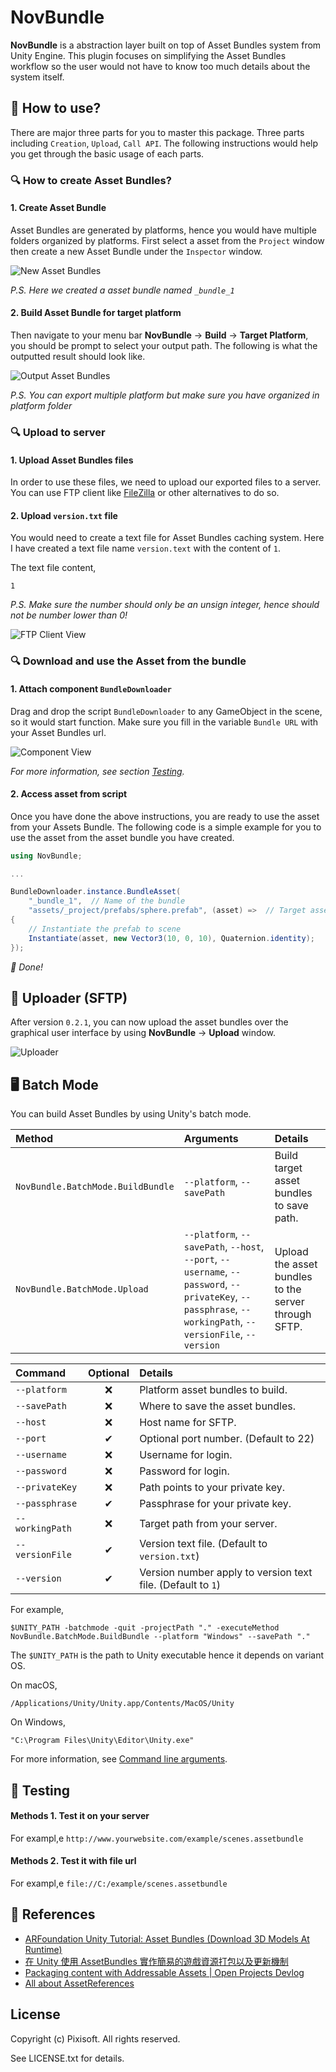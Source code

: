 # NovBundle

**NovBundle** is a abstraction layer built on top of Asset Bundles system from
Unity Engine. This plugin focuses on simplifying the Asset Bundles workflow so
the user would not have to know too much details about the system itself.

## 🔨 How to use?

There are major three parts for you to master this package. Three parts including
`Creation`, `Upload`, `Call API`. The following instructions would help you get
through the basic usage of each parts.

### 🔍 How to create Asset Bundles?

#### 1. Create Asset Bundle

Asset Bundles are generated by platforms, hence you would have multiple folders
organized by platforms. First select a asset from the `Project` window then
create a new Asset Bundle under the `Inspector` window.

![New Asset Bundles](./etc/new_ab.png)

*P.S. Here we created a asset bundle named `_bundle_1`*

#### 2. Build Asset Bundle for target platform

Then navigate to your menu bar **NovBundle** -> **Build** -> **Target Platform**,
you should be prompt to select your output path. The following is what the
outputted result should look like.

![Output Asset Bundles](./etc/ab_output.png)

*P.S. You can export multiple platform but make sure you have organized in platform folder*

### 🔍 Upload to server

#### 1. Upload Asset Bundles files

In order to use these files, we need to upload our exported files to a server.
You can use FTP client like [FileZilla](https://filezilla-project.org/) or
other alternatives to do so.

#### 2. Upload `version.txt` file

You would need to create a text file for Asset Bundles caching system. Here I
have created a text file name `version.text` with the content of `1`.

The text file content,

```
1
```

*P.S. Make sure the number should only be an unsign integer, hence should not
be number lower than 0!*

![FTP Client View](./etc/ftp_view.png)

### 🔍 Download and use the Asset from the bundle

#### 1. Attach component `BundleDownloader`

Drag and drop the script `BundleDownloader` to any GameObject in the scene, so
it would start function. Make sure you fill in the variable `Bundle URL` with
your Asset Bundles url.

![Component View](./etc/comp_view.png)

*For more information, see section [Testing](#pencil-testing).*

#### 2. Access asset from script

Once you have done the above instructions, you are ready to use the asset
from your Assets Bundle. The following code is a simple example for you to use
the asset from the asset bundle you have created.

```cs
using NovBundle;

...

BundleDownloader.instance.BundleAsset(
    "_bundle_1",  // Name of the bundle
    "assets/_project/prefabs/sphere.prefab", (asset) =>  // Target asset, and callback
{
    // Instantiate the prefab to scene
    Instantiate(asset, new Vector3(10, 0, 10), Quaternion.identity);
});
```

*🎉 Done!*

## 💾 Uploader (SFTP)

After version `0.2.1`, you can now upload the asset bundles over the graphical
user interface by using **NovBundle** -> **Upload** window.

![Uploader](./etc/uploader.png)

## 🖥️ Batch Mode

You can build Asset Bundles by using Unity's batch mode.

| Method                            | Arguments                                                                                                                                                 | Details                                              |
|:----------------------------------|:----------------------------------------------------------------------------------------------------------------------------------------------------------|:-----------------------------------------------------|
| `NovBundle.BatchMode.BuildBundle` | `--platform`, `--savePath`                                                                                                                                | Build target asset bundles to save path.             |
| `NovBundle.BatchMode.Upload`      | `--platform`, `--savePath`, `--host`, `--port`, `--username`, `--password`, `--privateKey`, `--passphrase`, `--workingPath`, `--versionFile`, `--version` | Upload the asset bundles to the server through SFTP. |

| Command         | Optional | Details                                                     |
|:----------------|:--------:|:------------------------------------------------------------|
| `--platform`    | ❌       | Platform asset bundles to build.                            |
| `--savePath`    | ❌       | Where to save the asset bundles.                            |
| `--host`        | ❌       | Host name for SFTP.                                         |
| `--port `       | ✔        | Optional port number. (Default to 22)                       |
| `--username`    | ❌       | Username for login.                                         |
| `--password`    | ❌       | Password for login.                                         |
| `--privateKey`  | ❌       | Path points to your private key.                            |
| `--passphrase`  | ✔        | Passphrase for your private key.                            |
| `--workingPath` | ❌       | Target path from your server.                               |
| `--versionFile` | ✔        | Version text file. (Default to `version.txt`)               |
| `--version`     | ✔        | Version number apply to version text file. (Default to `1`) |

For example,

```
$UNITY_PATH -batchmode -quit -projectPath "." -executeMethod NovBundle.BatchMode.BuildBundle --platform "Windows" --savePath "."
```

The `$UNITY_PATH` is the path to Unity executable hence it depends on variant OS.

On macOS,

```
/Applications/Unity/Unity.app/Contents/MacOS/Unity
```

On Windows,

```
"C:\Program Files\Unity\Editor\Unity.exe"
```

For more information, see [Command line arguments](https://docs.unity3d.com/Manual/CommandLineArguments.html).


## 📝 Testing

#### Methods 1. Test it on your server

For exampl,e `http://www.yourwebsite.com/example/scenes.assetbundle`

#### Methods 2. Test it with file url

For exampl,e `file://C:/example/scenes.assetbundle`

## 🔗 References

* [ARFoundation Unity Tutorial: Asset Bundles (Download 3D Models At Runtime)](https://www.youtube.com/watch?v=twzfpuaM-Js&ab_channel=ThirdAurora)
* [在 Unity 使用 AssetBundles 實作簡易的遊戲資源打包以及更新機制](https://dev.twsiyuan.com/2017/04/unity-assetbundles.html)
* [Packaging content with Addressable Assets | Open Projects Devlog](https://www.youtube.com/watch?v=XIHINtB2e1U&t=104s&ab_channel=Unity)
* [All about AssetReferences](https://www.youtube.com/watch?v=aSumpv7Y7FE&ab_channel=Badgerdox)

## License

Copyright (c) Pixisoft. All rights reserved.

See LICENSE.txt for details.
